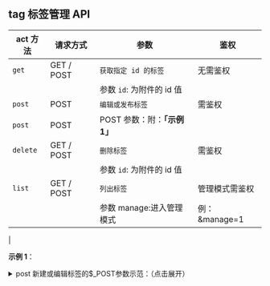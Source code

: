 ## tag 标签管理 API

| act 方法  | 请求方式    | 参数                                                    | 鉴权               |
| --------- | ---------- | ------------------------------------------------------- | ----------------- |
| `get`     | GET / POST | `获取指定 id 的标签`                             | 无需鉴权   |
|           |            |参数 `id`: 为附件的 id 值
| `post`    | POST       | `编辑或发布标签`                                 | 需鉴权   |
| `post`    | POST       |POST 参数：附：**「示例 1」**
| `delete`  | GET / POST | `删除标签`                                      | 需鉴权   |
|           |            |参数 `id`: 为附件的 id 值
| `list`    | GET / POST | `列出标签`                                      | 管理模式需鉴权   |
|           |            |参数 manage:进入管理模式                          |例：&manage=1
|

**示例 1**：

<details>
<summary>post 新建或编辑标签的$_POST参数示范：（点击展开）</summary>

```php
$_POST['ID'] 为 0 是新建
$_POST['Alias'] 标签的别名 
$_POST['Intro'] 标签的简介
$_POST['Template'] 标签的模板,默认为空
```

</details>